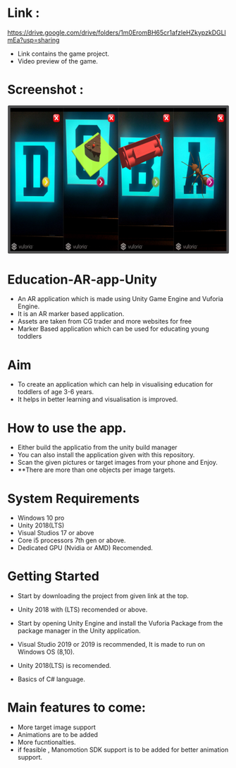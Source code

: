 # Link : 
https://drive.google.com/drive/folders/1m0EromBH65cr1afzleHZkypzkDGLlmEa?usp=sharing

* Link contains the game project.
* Video preview of the game.

# Screenshot : 

![](GameCollage.png)

# Education-AR-app-Unity
* An AR application which is made using Unity Game Engine and Vuforia Engine.
* It is an AR marker based application. 
* Assets are taken from CG trader and more websites for free
* Marker Based application which can be used for educating young toddlers

# Aim
* To create an application which can help in visualising education for toddlers of age 3-6 years.
* It helps in better learning and visualisation is improved.

# How to use the app.
* Either build the applicatio from the unity build manager
* You can also install the application given with this repository.
* Scan the given pictures or target images from your phone and Enjoy.
* **There are more than one objects per image targets.

# System Requirements
* Windows 10 pro
* Unity 2018(LTS)
* Visual Studios 17 or above
* Core i5 processors 7th gen or above.
* Dedicated GPU (Nvidia or AMD) Recomended.

# Getting Started
* Start by downloading the project from given link at the top.
* Unity 2018 with (LTS) recomended or above.
* Start by opening Unity Engine and install the Vuforia Package from the package manager in the Unity application.


* Visual Studio 2019 or 2019 is recommended, It is made to run on Windows OS (8,10).
* Unity 2018(LTS) is recomended.
* Basics of C# language.

# Main features to come:
* More target image support
* Animations are to be added
* More fucntionalties.
* if feasible , Manomotion SDK support is to be added for better animation support.







